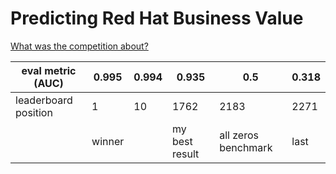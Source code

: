 # Predicting Red Hat Business Value

[What was the competition about?](https://www.kaggle.com/c/predicting-red-hat-business-value)

| eval metric (AUC)    | 0.995  | 0.994 | 0.935          | 0.5                 | 0.318 |
|----------------------|--------|-------|----------------|---------------------|-------|
| leaderboard position | 1      | 10    | 1762           | 2183                | 2271  |
|                      | winner |       | my best result | all zeros benchmark | last  |